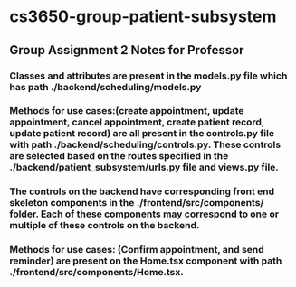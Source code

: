 # cs3650-group-patient-subsystem

## Group Assignment 2 Notes for Professor

### Classes and attributes are present in the models.py file which has path ./backend/scheduling/models.py

### Methods for use cases:(create appointment, update appointment, cancel appointment, create patient record, update patient record) are all present in the controls.py file with path ./backend/scheduling/controls.py. These controls are selected based on the routes specified in the ./backend/patient_subsystem/urls.py file and views.py file.

### The controls on the backend have corresponding front end skeleton components in the ./frontend/src/components/ folder. Each of these components may correspond to one or multiple of these controls on the backend.

### Methods for use cases: (Confirm appointment, and send reminder) are present on the Home.tsx component with path ./frontend/src/components/Home.tsx.
